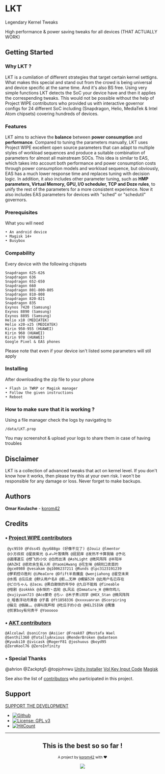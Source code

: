 # LKT

Legendary Kernel Tweaks

High performance & power saving tweaks for all devices (THAT ACTUALLY WORK)

## Getting Started
### Why LKT ?
LKT is a cumilation of different strategies that target certain kernel settigns. What makes this special and stand out from the crowd is being universal and device specific at the same time. And it's also BS free. Using very simple functions LKT detects the SoC your device have and then it applies the correspending tweaks. This would not be possible without the help of Project WIPE contributors who provided us with interactive governor configs for 24 different SoC including (Snapdragon, Helio, MediaTek & Intel Atom chipsets) covering hundreds of devices.

### Features
LKT aims to achieve the **balance** between **power consumption** and **performance**.
Compared to tuning the parameters manually, LKT uses Project WIPE excellent open source parameters that can adapt to multiple styles of workload sequences and produce a suitable combination of parameters for almost all mainstream SOCs.
This idea is similar to EAS, which takes into account both performance and power consumption costs through power consumption models and workload sequence, but obviously, EAS has a much lower response time and replaces tuning with decision logic. In addition, it also includes other parameter tuning, such as **HMP parameters, Virtual Memory, GPU, I/O scheduler, TCP and Doze rules**, to unify the rest of the parameters for a more consistent experience. Now it also includes EAS parameters for devices with "sched" or "schedutil" governors. 

### Prerequisites

What you will need 

```
• An android device
• Magisk 14+
• Busybox
```

### Compability

Every device with the following chipsets
```
Snapdragon 625-626
Snapdragon 636
Snapdragon 652-650
Snapdragon 660
Snapdragon 801-800-805
Snapdragon 810-808
Snapdragon 820-821
Snapdragon 835
Exynos 7420 (Samsung)
Exynos 8890 (Samsung)
Exynos 8895 (Samsung)
Helio x10 (MEDIATEK)
Helio x20-x25 (MEDIATEK)
Kirin 950-955 (HUAWEI)
Kirin 960 (HUAWEI)
Kirin 970 (HUAWEI)
Google Pixel & EAS phones
```
Please note that even if your device isn't listed some parameters will stil apply

### Installing

After downloading the zip file to your phone

```
• Flash in TWRP or Magisk manager
• Follow the given instructions
• Reboot
```

### How to make sure that it is working ?
Using a file manager check the logs by navigating to
```
/data/LKT.prop
```
You may screenshot & upload your logs to share them in case of having troubles

## Disclaimer
LKT is a collection of advanced tweaks that act on kernel level. If you don't know how it works, then please try this at your own risk. I won't be responsible for any damage or loss. Never forget to make backups.

## Authors

**Omar Koulache** - [korom42](https://github.com/korom42)

## Credits

### • [Project WIPE contributors](https://github.com/yc9559/cpufreq-interactive-opt/) 
```
 @yc9559 @Fdss45 @yy688go (好像不见了) @Jouiz @lmentor
 @小方叔叔 @星辰紫光 @ℳ๓叶落情殇 @屁屁痒 @发热不卡算我输 @予北 
 @選擇遺忘 @想飞的小伙 @白而出清 @AshLight @微风阵阵 @半阳半
 @AhZHI @悲欢余生有人听 @YaomiHwang @花生味 @胡同口卖菜的
 @gce8980 @vesakam @q1006237211 @Runds @lpc3123191239 
 @萝莉控の胜利 @iMeaCore @Dfift半島鐵盒 @wenjiahong @星空未来
 @水瓶 @瓜瓜皮 @默认用户名8 @影灬无神 @橘猫520 @此用户名已存在
 @ピロちゃん @Jaceﮥ @黑白颠倒的年华0 @九日不能贱 @fineable
 @哑剧 @zokkkk @永恒的丶齿轮 @L风云 @Immature_H @揪你鸡儿
 @xujiyuan723 @Ace蒙奇 @ちぃ @木子茶i同学 @HEX_Stan @微风阵阵
 @_暗香浮动月黄昏 @子喜 @ft1858336 @xxxxuanran @Scorpiring
 @猫见 @僞裝灬 @请叫我芦柑 @吃瓜子的小白 @HELISIGN @鹰雏
 @贫家boy有何贵干 @Yoooooo
```
### • [AKT contributors](https://github.com/mostafawael/OP5-AKT) 
```
@Alcolawl @soniCron @Asiier @Freak07 @Mostafa Wael 
@Senthil360 @TotallyAnxious @RenderBroken @adanteon  
@Kyuubi10 @ivicask @RogerF81 @joshuous @boyd95 
@ZeroKool76 @ZeroInfinity
```
### • Special Thanks
@ahrion @Zackptg5 @topjohnwu
[Unity Installer](https://forum.xda-developers.com/android/software/module-audio-modification-library-t3579612) 
[Vol Key Input Code](https://forum.xda-developers.com/android/software/guide-volume-key-selection-flashable-zip-t3773410)
[Magisk](https://github.com/topjohnwu/Magisk)

See also the list of [contributors](https://github.com/korom42/LKT/contributors) who participated in this project.

## Support
[SUPPORT THE DEVELOPMENT](https://forum.xda-developers.com/apps/magisk/xz-lxt-1-0-insane-battery-life-12h-sot-t3700688)

* [![Github](https://img.shields.io/badge/Github-Source-black.svg)](https://github.com/korom42/LKT)
* [![License: GPL v3](https://img.shields.io/badge/License-GPLv3-blue.svg)](https://www.gnu.org/licenses/gpl-3.0)
* [![HitCount](http://hits.dwyl.io/Korom42/LKT.svg)](http://hits.dwyl.io/Korom42/LKT)

---
<div align="center">
  <h2>This is the best so so far !</h2>
</div>

<p align="center"><sub>A project by <a href="https://forum.xda-developers.com/member.php?u=5033594" target="_blank">korom42</a> with ❤<p>

<p align="center"><a href="https://saythanks.io/to/korom42" target="_blank"><img src="https://img.shields.io/badge/Say%20Thanks-!-1EAEDB.svg?longCache=true&style=flat-square"></a><p>
